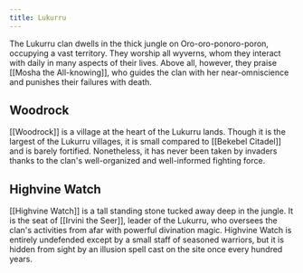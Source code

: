 ```yaml
---
title: Lukurru
---
```


The Lukurru clan dwells in the thick jungle on Oro-oro-ponoro-poron, occupying a vast territory. They worship all wyverns, whom they interact with daily in many aspects of their lives. Above all, however, they praise [[Mosha the All-knowing]], who guides the clan with her near-omniscience and punishes their failures with death.

## Woodrock

[[Woodrock]] is a village at the heart of the Lukurru lands. Though it is the largest of the Lukurru villages, it is small compared to [[Bekebel Citadel]] and is barely fortified. Nonetheless, it has never been taken by invaders thanks to the clan's well-organized and well-informed fighting force.

## Highvine Watch

[[Highvine Watch]] is a tall standing stone tucked away deep in the jungle. It is the seat of [[Irvini the Seer]], leader of the Lukurru, who oversees the clan's activities from afar with powerful divination magic. Highvine Watch is entirely undefended except by a small staff of seasoned warriors, but it is hidden from sight by an illusion spell cast on the site once every hundred years.
